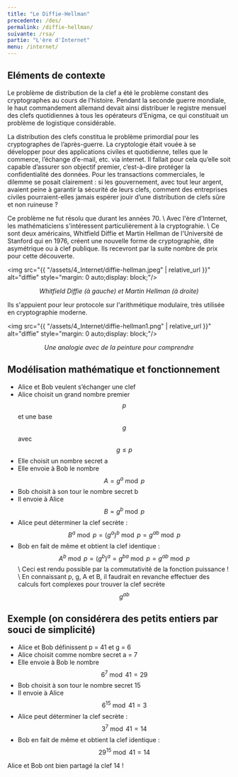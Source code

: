 ```yaml
---
title: "Le Diffie-Hellman"
precedente: /des/
permalink: /diffie-hellman/
suivante: /rsa/
partie: "L'ère d'Internet"
menu: /internet/
---
```


## Eléments de contexte

Le problème de distribution de la clef a été le problème constant des cryptographes au cours de l’histoire. Pendant la seconde guerre mondiale, le haut commandement allemand devait ainsi distribuer le registre mensuel des clefs quotidiennes à tous les opérateurs d’Enigma, ce qui constituait un problème de logistique considérable.

La distribution des clefs constitua le problème primordial pour les cryptographes de l’après-guerre. La cryptologie était vouée à se développer pour des applications civiles et quotidienne, telles que le commerce, l’échange d’e-mail, etc. via internet. Il fallait pour cela qu’elle soit capable d’assurer son objectif premier, c’est-à-dire protéger la confidentialité des données. Pour les transactions commerciales, le dilemme se posait clairement : si les gouvernement, avec tout leur argent, avaient peine à garantir la sécurité de leurs clefs, comment des entreprises civiles pourraient-elles jamais espérer jouir d’une distribution de clefs sûre et non ruineuse ?

Ce problème ne fut résolu que durant les années 70. \\ 
Avec l'ère d'Internet, les mathématiciens s'intéressent particulièrement à la cryptograhie. \\
Ce sont deux américains, Whitfield Diffie et Martin Hellman de l'Université de Stanford qui en 1976, créent une nouvelle forme de cryptographie, dite asymétrique ou à clef publique. Ils recevront par la suite nombre de prix pour cette découverte.

<img src="{{ "/assets/4_Internet/diffie-hellman.jpeg" | relative_url }}" alt="diffie" style="margin: 0 auto;display: block;"/>
<p align="center"> <em> Whitfield Diffie (à gauche) et Martin Hellman (à droite) </em> </p>

Ils s'appuient pour leur protocole sur l'arithmétique modulaire, très utilisée en cryptographie moderne.

<img src="{{ "/assets/4_Internet/diffie-hellman1.png" | relative_url }}" alt="diffie" style="margin: 0 auto;display: block;"/>
<p align="center"> <em> Une analogie avec de la peinture pour comprendre </em> </p>

## Modélisation mathématique et fonctionnement

* Alice et Bob veulent s’échanger une clef
* Alice choisit un grand nombre premier $$ p $$ et une base $$ g $$ avec $$ g \leq p $$
* Elle choisit un nombre secret a
* Elle envoie à Bob le nombre $$ A = g^a \bmod p $$
* Bob choisit à son tour le nombre secret b
* Il envoie à Alice $$ B = g^b \bmod p $$
* Alice peut déterminer la clef secrète : $$ B^a \bmod p = (g^a)^b \bmod p = g^{ab} \bmod p $$
* Bob en fait de même et obtient la clef identique : $$ A^b \bmod p = (g^b)^a = g^{ba} \bmod p = g^{ab} \bmod p $$ \\
Ceci est rendu possible par la commutativité de la fonction puissance ! \\
En connaissant p, g, A et B, il faudrait en revanche effectuer des calculs fort complexes pour trouver la clef secrète $$ g^{ab} $$

## Exemple (on considérera des petits entiers par souci de simplicité)

* Alice et Bob définissent p = 41 et g = 6
* Alice choisit comme nombre secret a = 7
* Elle envoie à Bob le nombre $$ 6^7 \bmod 41 = 29 $$
* Bob choisit à son tour le nombre secret 15
* Il envoie à Alice $$ 6^{15} \bmod 41 = 3 $$
* Alice peut déterminer la clef secrète : $$ 3^7 \bmod 41 = 14 $$
* Bob en fait de même et obtient la clef identique : $$ 29^{15} \bmod 41 = 14 $$

Alice et Bob ont bien partagé la clef 14 !
